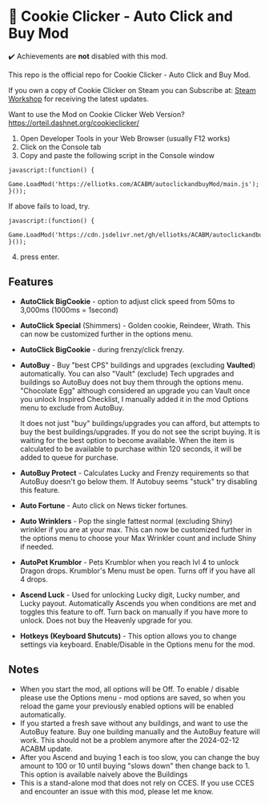 # 🍪 Cookie Clicker - Auto Click and Buy Mod

✔️ Achievements are **not** disabled with this mod.

This repo is the official repo for Cookie Clicker - Auto Click and Buy Mod.

If you own a copy of Cookie Clicker on Steam you can Subscribe at: [Steam Workshop](https://steamcommunity.com/sharedfiles/filedetails/?id=2823633161&tscn=1690261417) for receiving the latest updates.

Want to use the Mod on Cookie Clicker Web Version?
https://orteil.dashnet.org/cookieclicker/

1. Open Developer Tools in your Web Browser (usually F12 works)
2. Click on the Console tab
3. Copy and paste the following script in the Console window

```
javascript:(function() {
    Game.LoadMod('https://elliotks.com/ACABM/autoclickandbuyMod/main.js');
}());
```
If above fails to load, try.
```
javascript:(function() {
    Game.LoadMod('https://cdn.jsdelivr.net/gh/elliotks/ACABM/autoclickandbuyMod/main.js');
}());

```

4. press enter.

## Features

- **AutoClick BigCookie** - option to adjust click speed from 50ms to 3,000ms (1000ms = 1second)
- **AutoClick Special** (Shimmers) - Golden cookie, Reindeer, Wrath. This can now be customized further in the options menu.
- **AutoClick BigCookie** - during frenzy/click frenzy.
- **AutoBuy** - Buy "best CPS" buildings and upgrades (excluding **Vaulted**) automatically. You can also "Vault" (exclude) Tech upgrades and buildings so AutoBuy does not buy them through the options menu. "Chocolate Egg" although considered an upgrade you can Vault once you unlock Inspired Checklist, I manually added it in the mod Options menu to exclude from AutoBuy.

  It does not just "buy" buildings/upgrades you can afford, but attempts to buy the best buildings/upgrades. If you do not see the script buying. It is waiting for the best option to become available. When the item is calculated to be available to purchase within 120 seconds, it will be added to queue for purchase.

- **AutoBuy Protect** - Calculates Lucky and Frenzy requirements so that AutoBuy doesn't go below them. If Autobuy seems "stuck" try disabling this feature.
- **Auto Fortune** - Auto click on News ticker fortunes.
- **Auto Wrinklers** - Pop the single fattest normal (excluding Shiny) wrinkler if you are at your max. This can now be customized further in the options menu to choose your Max Wrinkler count and include Shiny if needed.
- **AutoPet Krumblor** - Pets Krumblor when you reach lvl 4 to unlock Dragon drops. Krumblor's Menu must be open. Turns off if you have all 4 drops.
- **Ascend Luck** - Used for unlocking Lucky digit, Lucky number, and Lucky payout. Automatically Ascends you when conditions are met and toggles this feature to off. Turn back on manually if you have more to unlock. Does not buy the Heavenly upgrade for you.
- **Hotkeys (Keyboard Shutcuts)** - This option allows you to change settings via keyboard. Enable/Disable in the Options menu for the mod.

## Notes

- When you start the mod, all options will be Off. To enable / disable please use the Options menu - mod options are saved, so when you reload the game your previously enabled options will be enabled automatically.
- If you started a fresh save without any buildings, and want to use the AutoBuy feature. Buy one building manually and the AutoBuy feature will work. This should not be a problem anymore after the 2024-02-12 ACABM update.
- After you Ascend and buying 1 each is too slow, you can change the buy amount to 100 or 10 until buying "slows down" then change back to 1. This option is available naively above the Buildings
- This is a stand-alone mod that does not rely on CCES. If you use CCES and encounter an issue with this mod, please let me know.
